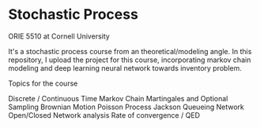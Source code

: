 # Stochastic Process

ORIE 5510 at Cornell University

It's a stochastic process course from an theoretical/modeling angle. 
In this repository, I upload the project for this course, incorporating markov chain modeling and deep learning neural network towards inventory problem. 

Topics for the course

Discrete / Continuous Time Markov Chain
Martingales and Optional Sampling
Brownian Motion
Poisson Process
Jackson Queueing Network
Open/Closed Network analysis
Rate of convergence / QED
